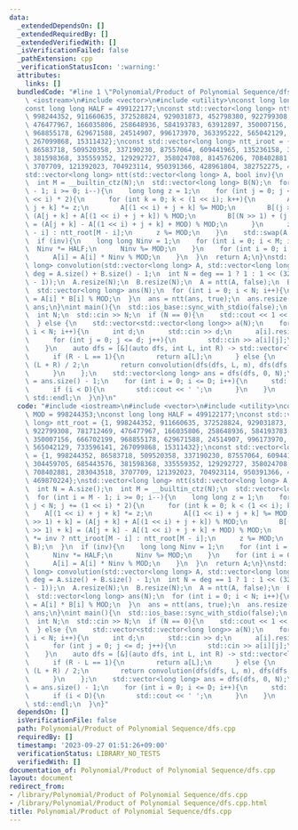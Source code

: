 ```yaml
---
data:
  _extendedDependsOn: []
  _extendedRequiredBy: []
  _extendedVerifiedWith: []
  _isVerificationFailed: false
  _pathExtension: cpp
  _verificationStatusIcon: ':warning:'
  attributes:
    links: []
  bundledCode: "#line 1 \"Polynomial/Product of Polynomial Sequence/dfs.cpp\"\n#include\
    \ <iostream>\n#include <vector>\n#include <utility>\nconst long long MOD = 998244353;\n\
    const long long HALF = 499122177;\nconst std::vector<long long> ntt_root = {1,\
    \ 998244352, 911660635, 372528824, 929031873, 452798380, 922799308, 781712469,\
    \ 476477967, 166035806, 258648936, 584193783, 63912897, 350007156, 666702199,\
    \ 968855178, 629671588, 24514907, 996173970, 363395222, 565042129, 733596141,\
    \ 267099868, 15311432};\nconst std::vector<long long> ntt_iroot = {1, 998244352,\
    \ 86583718, 509520358, 337190230, 87557064, 609441965, 135236158, 304459705, 685443576,\
    \ 381598368, 335559352, 129292727, 358024708, 814576206, 708402881, 283043518,\
    \ 3707709, 121392023, 704923114, 950391366, 428961804, 382752275, 469870224};\n\
    std::vector<long long> ntt(std::vector<long long> A, bool inv){\n  int N = A.size();\n\
    \  int M = __builtin_ctz(N);\n  std::vector<long long> B(N);\n  for (int i = M\
    \ - 1; i >= 0; i--){\n    long long z = 1;\n    for (int j = 0; j < N; j += (1\
    \ << i) * 2){\n      for (int k = 0; k < (1 << i); k++){\n        A[(1 << i) +\
    \ j + k] *= z;\n        A[(1 << i) + j + k] %= MOD;\n        B[(j >> 1) + k] =\
    \ (A[j + k] + A[(1 << i) + j + k]) % MOD;\n        B[(N >> 1) + (j >> 1) + k]\
    \ = (A[j + k] - A[(1 << i) + j + k] + MOD) % MOD;\n      }\n      z *= inv ? ntt_iroot[M\
    \ - i] : ntt_root[M - i];\n      z %= MOD;\n    }\n    std::swap(A, B);\n  }\n\
    \  if (inv){\n    long long Ninv = 1;\n    for (int i = 0; i < M; i++){\n    \
    \  Ninv *= HALF;\n      Ninv %= MOD;\n    }\n    for (int i = 0; i < N; i++){\n\
    \      A[i] = A[i] * Ninv % MOD;\n    }\n  }\n  return A;\n}\nstd::vector<long\
    \ long> convolution(std::vector<long long> A, std::vector<long long> B){\n  int\
    \ deg = A.size() + B.size() - 1;\n  int N = deg == 1 ? 1 : 1 << (32 - __builtin_clz(deg\
    \ - 1));\n  A.resize(N);\n  B.resize(N);\n  A = ntt(A, false);\n  B = ntt(B, false);\n\
    \  std::vector<long long> ans(N);\n  for (int i = 0; i < N; i++){\n    ans[i]\
    \ = A[i] * B[i] % MOD;\n  }\n  ans = ntt(ans, true);\n  ans.resize(deg);\n  return\
    \ ans;\n}\nint main(){\n  std::ios_base::sync_with_stdio(false);\n  std::cin.tie(nullptr);\n\
    \  int N;\n  std::cin >> N;\n  if (N == 0){\n    std::cout << 1 << std::endl;\n\
    \  } else {\n    std::vector<std::vector<long long>> a(N);\n    for (int i = 0;\
    \ i < N; i++){\n      int d;\n      std::cin >> d;\n      a[i].resize(d + 1);\n\
    \      for (int j = 0; j <= d; j++){\n        std::cin >> a[i][j];\n      }\n\
    \    }\n    auto dfs = [&](auto dfs, int L, int R) -> std::vector<long long> {\n\
    \      if (R - L == 1){\n        return a[L];\n      } else {\n        int m =\
    \ (L + R) / 2;\n        return convolution(dfs(dfs, L, m), dfs(dfs, m, R));\n\
    \      }\n    };\n    std::vector<long long> ans = dfs(dfs, 0, N);\n    int D\
    \ = ans.size() - 1;\n    for (int i = 0; i <= D; i++){\n      std::cout << ans[i];\n\
    \      if (i < D){\n        std::cout << ' ';\n      }\n    }\n    std::cout <<\
    \ std::endl;\n  }\n}\n"
  code: "#include <iostream>\n#include <vector>\n#include <utility>\nconst long long\
    \ MOD = 998244353;\nconst long long HALF = 499122177;\nconst std::vector<long\
    \ long> ntt_root = {1, 998244352, 911660635, 372528824, 929031873, 452798380,\
    \ 922799308, 781712469, 476477967, 166035806, 258648936, 584193783, 63912897,\
    \ 350007156, 666702199, 968855178, 629671588, 24514907, 996173970, 363395222,\
    \ 565042129, 733596141, 267099868, 15311432};\nconst std::vector<long long> ntt_iroot\
    \ = {1, 998244352, 86583718, 509520358, 337190230, 87557064, 609441965, 135236158,\
    \ 304459705, 685443576, 381598368, 335559352, 129292727, 358024708, 814576206,\
    \ 708402881, 283043518, 3707709, 121392023, 704923114, 950391366, 428961804, 382752275,\
    \ 469870224};\nstd::vector<long long> ntt(std::vector<long long> A, bool inv){\n\
    \  int N = A.size();\n  int M = __builtin_ctz(N);\n  std::vector<long long> B(N);\n\
    \  for (int i = M - 1; i >= 0; i--){\n    long long z = 1;\n    for (int j = 0;\
    \ j < N; j += (1 << i) * 2){\n      for (int k = 0; k < (1 << i); k++){\n    \
    \    A[(1 << i) + j + k] *= z;\n        A[(1 << i) + j + k] %= MOD;\n        B[(j\
    \ >> 1) + k] = (A[j + k] + A[(1 << i) + j + k]) % MOD;\n        B[(N >> 1) + (j\
    \ >> 1) + k] = (A[j + k] - A[(1 << i) + j + k] + MOD) % MOD;\n      }\n      z\
    \ *= inv ? ntt_iroot[M - i] : ntt_root[M - i];\n      z %= MOD;\n    }\n    std::swap(A,\
    \ B);\n  }\n  if (inv){\n    long long Ninv = 1;\n    for (int i = 0; i < M; i++){\n\
    \      Ninv *= HALF;\n      Ninv %= MOD;\n    }\n    for (int i = 0; i < N; i++){\n\
    \      A[i] = A[i] * Ninv % MOD;\n    }\n  }\n  return A;\n}\nstd::vector<long\
    \ long> convolution(std::vector<long long> A, std::vector<long long> B){\n  int\
    \ deg = A.size() + B.size() - 1;\n  int N = deg == 1 ? 1 : 1 << (32 - __builtin_clz(deg\
    \ - 1));\n  A.resize(N);\n  B.resize(N);\n  A = ntt(A, false);\n  B = ntt(B, false);\n\
    \  std::vector<long long> ans(N);\n  for (int i = 0; i < N; i++){\n    ans[i]\
    \ = A[i] * B[i] % MOD;\n  }\n  ans = ntt(ans, true);\n  ans.resize(deg);\n  return\
    \ ans;\n}\nint main(){\n  std::ios_base::sync_with_stdio(false);\n  std::cin.tie(nullptr);\n\
    \  int N;\n  std::cin >> N;\n  if (N == 0){\n    std::cout << 1 << std::endl;\n\
    \  } else {\n    std::vector<std::vector<long long>> a(N);\n    for (int i = 0;\
    \ i < N; i++){\n      int d;\n      std::cin >> d;\n      a[i].resize(d + 1);\n\
    \      for (int j = 0; j <= d; j++){\n        std::cin >> a[i][j];\n      }\n\
    \    }\n    auto dfs = [&](auto dfs, int L, int R) -> std::vector<long long> {\n\
    \      if (R - L == 1){\n        return a[L];\n      } else {\n        int m =\
    \ (L + R) / 2;\n        return convolution(dfs(dfs, L, m), dfs(dfs, m, R));\n\
    \      }\n    };\n    std::vector<long long> ans = dfs(dfs, 0, N);\n    int D\
    \ = ans.size() - 1;\n    for (int i = 0; i <= D; i++){\n      std::cout << ans[i];\n\
    \      if (i < D){\n        std::cout << ' ';\n      }\n    }\n    std::cout <<\
    \ std::endl;\n  }\n}"
  dependsOn: []
  isVerificationFile: false
  path: Polynomial/Product of Polynomial Sequence/dfs.cpp
  requiredBy: []
  timestamp: '2023-09-27 01:51:26+09:00'
  verificationStatus: LIBRARY_NO_TESTS
  verifiedWith: []
documentation_of: Polynomial/Product of Polynomial Sequence/dfs.cpp
layout: document
redirect_from:
- /library/Polynomial/Product of Polynomial Sequence/dfs.cpp
- /library/Polynomial/Product of Polynomial Sequence/dfs.cpp.html
title: Polynomial/Product of Polynomial Sequence/dfs.cpp
---
```

